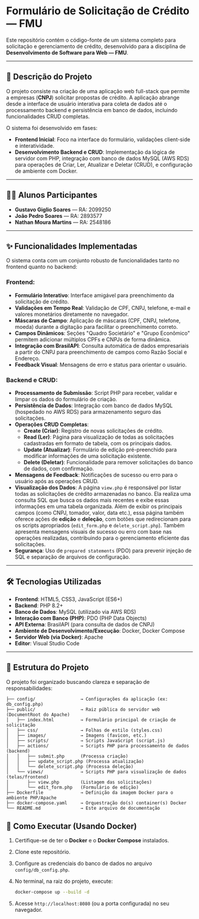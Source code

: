 # Formulário de Solicitação de Crédito — FMU

Este repositório contém o código-fonte de um sistema completo para solicitação e gerenciamento de crédito, desenvolvido para a disciplina de **Desenvolvimento de Software para Web — FMU**.

---

## 📄 Descrição do Projeto

O projeto consiste na criação de uma aplicação web full-stack que permite a empresas (**CNPJ**) solicitar propostas de crédito. A aplicação abrange desde a interface de usuário interativa para coleta de dados até o processamento backend e persistência em banco de dados, incluindo funcionalidades CRUD completas.

O sistema foi desenvolvido em fases:

* **Frontend Inicial**: Foco na interface do formulário, validações client-side e interatividade.
* **Desenvolvimento Backend e CRUD**: Implementação da lógica de servidor com PHP, integração com banco de dados MySQL (AWS RDS) para operações de Criar, Ler, Atualizar e Deletar (CRUD), e configuração de ambiente com Docker.

---

## 👨‍💻 Alunos Participantes

* **Gustavo Giglio Soares** — RA: 2099250
* **João Pedro Soares** — RA: 2893577
* **Nathan Moura Martins** — RA: 2548186

---

## ✨ Funcionalidades Implementadas

O sistema conta com um conjunto robusto de funcionalidades tanto no frontend quanto no backend:

### Frontend:

* **Formulário Interativo**: Interface amigável para preenchimento da solicitação de crédito.
* **Validações em Tempo Real**: Validação de CPF, CNPJ, telefone, e-mail e valores monetários diretamente no navegador.
* **Máscaras de Campo**: Aplicação de máscaras (CPF, CNPJ, telefone, moeda) durante a digitação para facilitar o preenchimento correto.
* **Campos Dinâmicos**: Seções "Quadro Societário" e "Grupo Econômico" permitem adicionar múltiplos CPFs e CNPJs de forma dinâmica.
* **Integração com BrasilAPI**: Consulta automática de dados empresariais a partir do CNPJ para preenchimento de campos como Razão Social e Endereço.
* **Feedback Visual**: Mensagens de erro e status para orientar o usuário.

### Backend e CRUD:

* **Processamento de Submissão**: Script PHP para receber, validar e limpar os dados do formulário de criação.
* **Persistência de Dados**: Integração com banco de dados MySQL (hospedado no AWS RDS) para armazenamento seguro das solicitações.
* **Operações CRUD Completas**:
    * **Create (Criar)**: Registro de novas solicitações de crédito.
    * **Read (Ler)**: Página para visualização de todas as solicitações cadastradas em formato de tabela, com os principais dados.
    * **Update (Atualizar)**: Formulário de edição pré-preenchido para modificar informações de uma solicitação existente.
    * **Delete (Deletar)**: Funcionalidade para remover solicitações do banco de dados, com confirmação.
* **Mensagens de Feedback**: Notificações de sucesso ou erro para o usuário após as operações CRUD.
* **Visualização dos Dados**: A página `view.php` é responsável por listar todas as solicitações de crédito armazenadas no banco. Ela realiza uma consulta SQL que busca os dados mais recentes e exibe essas informações em uma tabela organizada. Além de exibir os principais campos (como CNPJ, tomador, valor, data etc.), essa página também oferece ações de **edição** e **deleção**, com botões que redirecionam para os scripts apropriados (`edit_form.php` e `delete_script.php`). Também apresenta mensagens visuais de sucesso ou erro com base nas operações realizadas, contribuindo para o gerenciamento eficiente das solicitações.
* **Segurança**: Uso de `prepared statements` (PDO) para prevenir injeção de SQL e separação de arquivos de configuração.

---

## 🛠️ Tecnologias Utilizadas

* **Frontend**: HTML5, CSS3, JavaScript (ES6+)
* **Backend**: PHP 8.2+
* **Banco de Dados**: MySQL (utilizado via AWS RDS)
* **Interação com Banco (PHP)**: PDO (PHP Data Objects)
* **API Externa**: BrasilAPI (para consulta de dados de CNPJ)
* **Ambiente de Desenvolvimento/Execução**: Docker, Docker Compose
* **Servidor Web (via Docker)**: Apache
* **Editor**: Visual Studio Code

---

## 📁 Estrutura do Projeto

O projeto foi organizado buscando clareza e separação de responsabilidades:

```
├── config/                 → Configurações da aplicação (ex: db_config.php)
├── public/                 → Raiz pública do servidor web (DocumentRoot do Apache)
│   ├── index.html          → Formulário principal de criação de solicitação
│   ├── css/                → Folhas de estilo (styles.css)
│   ├── images/             → Imagens (favicon, etc.)
│   ├── scripts/            → Scripts JavaScript (script.js)
│   ├── actions/            → Scripts PHP para processamento de dados (backend)
│   │   ├── submit.php      (Processa criação)
│   │   ├── update_script.php (Processa atualização)
│   │   └── delete_script.php (Processa deleção)
│   └── views/              → Scripts PHP para visualização de dados (telas/frontend)
│       ├── view.php        (Listagem das solicitações)
│       └── edit_form.php   (Formulário de edição)
├── Dockerfile              → Definição da imagem Docker para o ambiente PHP/Apache
├── docker-compose.yaml     → Orquestração do(s) container(s) Docker
└── README.md               → Este arquivo de documentação

```

## 🚀 Como Executar (Usando Docker)

1.  Certifique-se de ter o **Docker** e o **Docker Compose** instalados.
2.  Clone este repositório.
3.  Configure as credenciais do banco de dados no arquivo `config/db_config.php`.
4.  No terminal, na raiz do projeto, execute:

    ```bash
    docker-compose up --build -d
    ```

5.  Acesse `http://localhost:8080` (ou a porta configurada) no seu navegador.
